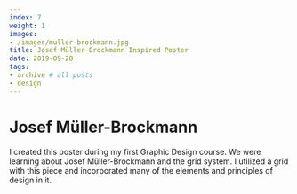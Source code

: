```yaml
---
index: 7
weight: 1
images:
- /images/muller-brockmann.jpg
title: Josef Müller-Brockmann Inspired Poster
date: 2019-09-28
tags:
- archive # all posts
- design
---
```


# Josef Müller-Brockmann
I created this poster during my first Graphic Design course. We were learning about Josef Müller-Brockmann and the grid system. I utilized a grid with this piece and incorporated many of the elements and principles of design in it.